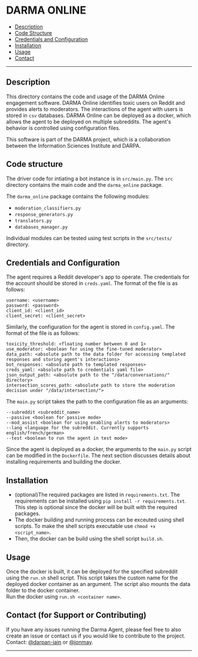 # DARMA ONLINE

* [Description](#description)
* [Code Structure](#code-structure)
* [Credentials and Configuration](#credentials-and-configuration)
* [Installation](#installation)
* [Usage](#usage)
* [Contact](#contact-for-support-or-contributing)

---

## Description
This directory contains the code and usage of the DARMA Online engagement software. DARMA Online identifies toxic users on Reddit and
provides alerts to moderators. The interactions of the agent with users is stored in `csv` databases. 
DARMA Online can be deployed as a docker, which allows the agent to be deployed on multiple subreddits. The agent's behavior is controlled using configuration files. 

This software is part of the DARMA project, which is a collaboration between the Information Sciences Institute and DARPA.

## Code structure
The driver code for intiating a bot instance is in `src/main.py`. The `src` directory contains the main code and the `darma_online` package. 

The `darma_online` package contains the following modules:
- `moderation_classifiers.py`
- `response_generators.py`
- `translators.py`
- `databases_manager.py`

Individual modules can be tested using test scripts in the `src/tests/` directory.

## Credentials and Configuration

The agent requires a Reddit developer's app to operate. The credentials for the account should be stored in `creds.yaml`. The format of the file is as follows:
```
username: <username>
password: <password>
client_id: <client_id>
client_secret: <client_secret>
```

Similarly, the configuration for the agent is stored in `config.yaml`. The format of the file is as follows:

```
toxicity_threshold: <floating number between 0 and 1>
use_moderator: <boolean for using the fine-tuned moderator>
data_path: <absolute path to the data folder for accessing templated responses and storing agent's interactions>
bot_responses: <absolute path to templated responses>
creds_yaml: <absolute path to credentials yaml file>
json_output_path: <absolute path to the "/data/conversations/" directory>
intersection_scores_path: <absolute path to store the moderation decision under "/data/intersection/">
```

The `main.py` script takes the path to the configuration file as an arguments:
```
--subreddit <subreddit_name> 
--passive <boolean for passive mode>
--mod_assist <boolean for using enabling alerts to moderators>
--lang <language for the subreddit. Currently supports english/french/german>
--test <boolean to run the agent in test mode>
```

Since the agent is deployed as a docker, the arguments to the `main.py` script can be modified in the `Dockerfile`. The next section discusses details about installing requirements and building the docker.

## Installation
- (optional)The required packages are listed in `requirements.txt`. The requirements can be installed using `pip install -r requirements.txt`. This step is optional since the docker will be built with the required packages.
- The docker building and running process can be exceuted using shell scripts. To make the shell scripts executable use `chmod +x <script_name>`.
- Then, the docker can be build using the shell script `build.sh`.

## Usage
Once the docker is built, it can be deployed for the specified subreddit using the `run.sh` shell script. This script takes the custom name for the deployed docker container as an argument. The script also mounts the data folder to the docker container.  
Run the docker using `run.sh <container name>`.

## Contact (for Support or Contributing)
If you have any issues running the Darma Agent, please feel free to also create an issue or contact us if you would like to contribute to the project. 
Contact: [@darpan-jain](https://www.darpanjain.com/) or [@jonmay](https://www.isi.edu/~jonmay/).

---
